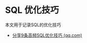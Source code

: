 # SQL 优化技巧

本文用于记录SQL的优化技巧

- [分享9条高频SQL优化技巧 (qq.com)](https://mp.weixin.qq.com/s?__biz=MzIxMTUzNzM5Ng==&mid=2247504939&idx=3&sn=8d879eb37ffdb5bc1b4b65e1d921794e&chksm=96392b42a5055ef095c69320905c0f2ad80da453c61093bb426f54f1755584f06144d82b9d0c&scene=126&sessionid=1725842446#rd)